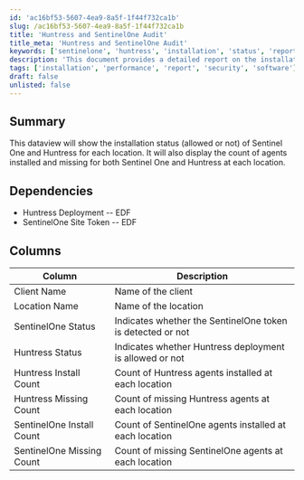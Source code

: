 ```yaml
---
id: 'ac16bf53-5607-4ea9-8a5f-1f44f732ca1b'
slug: /ac16bf53-5607-4ea9-8a5f-1f44f732ca1b
title: 'Huntress and SentinelOne Audit'
title_meta: 'Huntress and SentinelOne Audit'
keywords: ['sentinelone', 'huntress', 'installation', 'status', 'report', 'agents']
description: 'This document provides a detailed report on the installation status of Sentinel One and Huntress for various locations. It includes information on whether the installations are allowed, the count of agents installed, and the count of missing agents for both Sentinel One and Huntress at each location.'
tags: ['installation', 'performance', 'report', 'security', 'software']
draft: false
unlisted: false
---
```


## Summary

This dataview will show the installation status (allowed or not) of Sentinel One and Huntress for each location. It will also display the count of agents installed and missing for both Sentinel One and Huntress at each location.

## Dependencies

- Huntress Deployment -- EDF
- SentinelOne Site Token -- EDF

## Columns

| Column                      | Description                                               |
|-----------------------------|-----------------------------------------------------------|
| Client Name                 | Name of the client                                        |
| Location Name               | Name of the location                                      |
| SentinelOne Status          | Indicates whether the SentinelOne token is detected or not|
| Huntress Status             | Indicates whether Huntress deployment is allowed or not   |
| Huntress Install Count      | Count of Huntress agents installed at each location       |
| Huntress Missing Count      | Count of missing Huntress agents at each location         |
| SentinelOne Install Count   | Count of SentinelOne agents installed at each location    |
| SentinelOne Missing Count   | Count of missing SentinelOne agents at each location      |

